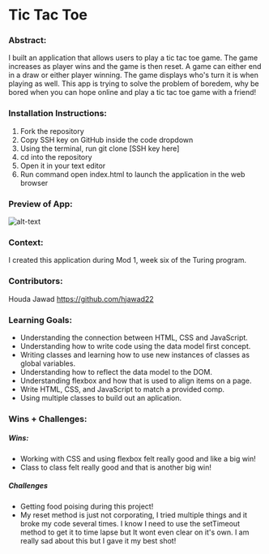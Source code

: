 # Tic Tac Toe

### Abstract:
I built an application that allows users to play a tic tac toe game. The game increases as player wins and the game is then reset. A game can either end in a draw or either player winning. The game displays who's turn it is when playing as well. This app is trying to solve the problem of boredem, why be bored when you can hope online and play a tic tac toe game with a friend!

### Installation Instructions:
1. Fork the repository
2. Copy SSH key on GitHub inside the code dropdown
3. Using the terminal, run git clone [SSH key here]
4. cd into the repository
5. Open it in your text editor
6. Run command open index.html to launch the application in the web browser

### Preview of App:


![alt-text](https://media.giphy.com/media/GczwHIrWimntP5cZtS/giphy.gif
)

### Context:
I created this application during Mod 1, week six of the Turing program. 

### Contributors:

Houda Jawad 
https://github.com/hjawad22 

### Learning Goals:
- Understanding the connection between HTML, CSS and JavaScript.
- Understanding how to write code using the data model first concept.
- Writing classes and learning how to use new instances of classes as global variables.
- Understanding how to reflect the data model to the DOM.
- Understanding flexbox and how that is used to align items on a page. 
- Write HTML, CSS, and JavaScript to match a provided comp.
- Using multiple classes to build out an aplication. 

### Wins + Challenges:

##### Wins: 
- Working with CSS and using flexbox felt really good and like a big win!
- Class to class felt really good and that is another big win!

##### Challenges
- Getting food poising during this project!
- My reset method is just not corporating, I tried multiple things and it broke my code several times. I    know I need to use the setTimeout method to get it to time lapse but It wont even clear on it's own. I am really sad about this but I gave it my best shot!
